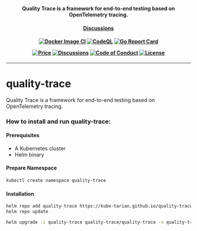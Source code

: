 <p align="center"><b>Quality Trace is a framework for end-to-end testing based on OpenTelemetry tracing.</b></p>

<h4 align="center">
    <a href="https://github.com/kube-tarian/quality-trace/discussions">Discussions</a> 
</h4>

<h4 align="center">

[![Docker Image CI](https://github.com/kube-tarian/quality-trace/actions/workflows/docker-image.yaml/badge.svg)](https://github.com/kube-tarian/quality-trace/actions/workflows/docker-image.yaml)
[![CodeQL](https://github.com/kube-tarian/quality-trace/actions/workflows/codeql-analysis.yml/badge.svg)](https://github.com/kube-tarian/quality-trace/actions/workflows/codeql-analysis.yml)
[![Go Report Card](https://goreportcard.com/badge/github.com/kube-tarian/quality-trace)](https://goreportcard.com/report/github.com/kube-tarian/quality-trace)

[![Price](https://img.shields.io/badge/price-FREE-0098f7.svg)](https://github.com/kube-tarian/quality-trace/blob/main/LICENSE)
[![Discussions](https://badgen.net/badge/icon/discussions?label=open)](https://github.com/kube-tarian/quality-trace/discussions)
[![Code of Conduct](https://badgen.net/badge/icon/code-of-conduct?label=open)](./code-of-conduct.md)
[![License](https://img.shields.io/badge/License-Apache%202.0-blue.svg)](https://opensource.org/licenses/Apache-2.0)

</h4>

<hr>

# quality-trace
Quality Trace is a framework for end-to-end testing based on OpenTelemetry tracing.


###  How to install and run quality-trace:

#### Prerequisites
* A Kubernetes cluster 
* Helm binary

#### Prepare Namespace
```bash
kubectl create namespace quality-trace
```

#### Installation
```bash
helm repo add quality-trace https://kube-tarian.github.io/quality-trace
helm repo update

helm upgrade -i quality-trace quality-trace/quality-trace -n quality-trace
```

